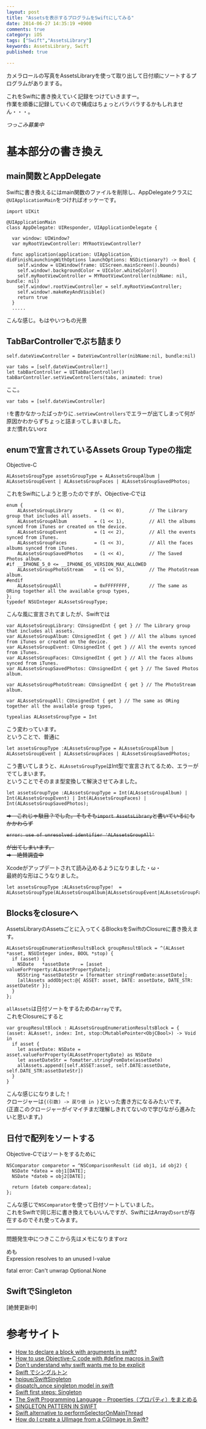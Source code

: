 ```yaml
---
layout: post
title: "Assetsを表示するプログラムをSwiftにしてみる"
date: 2014-06-27 14:35:19 +0900
comments: true
category: iOS
tags: ["Swift","AssetsLibrary"]
keywords: AssetsLibrary, Swift
published: true

---
```


カメラロールの写真をAssetsLibraryを使って取り出して日付順にソートするプログラムがありまする。

<div class="github-widget" data-repo="PGMY/AssetsLibrary"></div>

これをSwiftに書き換えていく記録をつけていきますー。  
作業を順番に記録していくので構成はちょっとバラバラするかもしれません・・・。

*つっこみ募集中*

<!-- more -->

# 基本部分の書き換え

## main関数とAppDelegate
Swiftに書き換えるにはmain関数のファイルを削除し、AppDelegateクラスに`@UIApplicationMain`をつければオッケーです。  

```
import UIKit

@UIApplicationMain
class AppDelegate: UIResponder, UIApplicationDelegate {

  var window: UIWindow?
  var myRootViewController: MYRootViewController?

  func application(application: UIApplication, didFinishLaunchingWithOptions launchOptions: NSDictionary?) -> Bool {
    self.window = UIWindow(frame: UIScreen.mainScreen().bounds)
    self.window!.backgroundColor = UIColor.whiteColor()
    self.myRootViewController = MYRootViewController(nibName: nil, bundle: nil)
    self.window!.rootViewController = self.myRootViewController;
    self.window!.makeKeyAndVisible()
    return true
  }
  .....
```

こんな感じ。もはやいつもの光景

## TabBarControllerでぷち詰まり

```
self.dateViewController = DateViewController(nibName:nil, bundle:nil)

var tabs = [self.dateViewController!]
let tabBarController = UITabBarController()
tabBarController.setViewControllers(tabs, animated: true)
```

ここ。

```
var tabs = [self.dateViewController]
```

`!`を書かなかったばっかりに`.setViewControllers`でエラーが出てしまって何が原因かわからずちょっと詰まってしまいました。  
まだ慣れないorz

## enumで宣言されているAssets Group Typeの指定

Objective-C

```
ALAssetsGroupType assetsGroupType = ALAssetsGroupAlbum | ALAssetsGroupEvent | ALAssetsGroupFaces | ALAssetsGroupSavedPhotos;
```

これをSwiftにしようと思ったのですが、Objective-Cでは

```
enum {
    ALAssetsGroupLibrary        = (1 << 0),         // The Library group that includes all assets.
    ALAssetsGroupAlbum          = (1 << 1),         // All the albums synced from iTunes or created on the device.
    ALAssetsGroupEvent          = (1 << 2),         // All the events synced from iTunes.
    ALAssetsGroupFaces          = (1 << 3),         // All the faces albums synced from iTunes.
    ALAssetsGroupSavedPhotos    = (1 << 4),         // The Saved Photos album.
#if __IPHONE_5_0 <= __IPHONE_OS_VERSION_MAX_ALLOWED
    ALAssetsGroupPhotoStream    = (1 << 5),         // The PhotoStream album.
#endif
    ALAssetsGroupAll            = 0xFFFFFFFF,       // The same as ORing together all the available group types,
};
typedef NSUInteger ALAssetsGroupType;
```

こんな風に宣言されてましたが、Swiftでは

```
var ALAssetsGroupLibrary: CUnsignedInt { get } // The Library group that includes all assets.
var ALAssetsGroupAlbum: CUnsignedInt { get } // All the albums synced from iTunes or created on the device.
var ALAssetsGroupEvent: CUnsignedInt { get } // All the events synced from iTunes.
var ALAssetsGroupFaces: CUnsignedInt { get } // All the faces albums synced from iTunes.
var ALAssetsGroupSavedPhotos: CUnsignedInt { get } // The Saved Photos album.

var ALAssetsGroupPhotoStream: CUnsignedInt { get } // The PhotoStream album.

var ALAssetsGroupAll: CUnsignedInt { get } // The same as ORing together all the available group types,

typealias ALAssetsGroupType = Int
```

こう変わっています。  
ということで、普通に

```
let assetsGroupType :ALAssetsGroupType = ALAssetsGroupAlbum | ALAssetsGroupEvent | ALAssetsGroupFaces | ALAssetsGroupSavedPhotos;
```

こう書いてしまうと、`ALAssetsGroupType`はInt型で宣言されてるため、エラーがでてしまいます。  
ということでそのまま型変換して解決させてみました。

```
let assetsGroupType :ALAssetsGroupType = Int(ALAssetsGroupAlbum) | Int(ALAssetsGroupEvent) | Int(ALAssetsGroupFaces) | Int(ALAssetsGroupSavedPhotos);
```

<s>⇒　これじゃ駄目？でした。そもそも`import AssetsLibrary`と書いているにもかかわらず

```
error: use of unresolved identifier 'ALAssetsGroupAll'
```
が出てしまいます。  
⇒　絶賛調査中</s>  

Xcodeがアップデートされて読み込めるようになりました・ω・  
最終的な形はこうなりました。

```
let assetsGroupType :ALAssetsGroupType!  = ALAssetsGroupType(ALAssetsGroupAlbum|ALAssetsGroupEvent|ALAssetsGroupFaces|ALAssetsGroupSavedPhotos)
```


## Blocksをclosureへ

AssetsLibraryのAssetsごとに入ってくるBlocksをSwiftのClosureに書き換えます。

```
ALAssetsGroupEnumerationResultsBlock groupResultBlock = ^(ALAsset *asset, NSUInteger index, BOOL *stop) {
  if (asset) {
    NSDate   *assetDate    = [asset valueForProperty:ALAssetPropertyDate];
    NSString *assetDateStr = [formatter stringFromDate:assetDate];
    [allAssets addObject:@{ ASSET: asset, DATE: assetDate, DATE_STR: assetDateStr }];
  }
};
```

`allAssets`は日付ソートをするための`Array`です。  
これをClosureにすると

```
var groupResultBlock : ALAssetsGroupEnumerationResultsBlock = { (asset: ALAsset!, index: Int, stop:CMutablePointer<ObjCBool>) -> Void in
  if asset {
    let assetDate: NSDate = asset.valueForProperty(ALAssetPropertyDate) as NSDate
    let assetDateStr = fomatter.stringFromDate(assetDate)
    allAssets.append([self.ASSET:asset, self.DATE:assetDate, self.DATE_STR:assetDateStr])
  }
}
```

こんな感じになりました！  
クロージャーは`{(引数) -> 戻り値 in }`といった書き方になるみたいです。  
(正直このクロージャーがイマイチまだ理解しきれてないので学びながら進みたいと思います。)

## 日付で配列をソートする

Objective-Cではソートをするために

```
NSComparator comparetor = ^NSComparisonResult (id obj1, id obj2) {
  NSDate *datea = obj1[DATE];
  NSDate *dateb = obj2[DATE];

  return [dateb compare:datea];
};
```
こんな感じで`NSComparator`を使って日付ソートしていました。  
これをSwiftで同じ形に書き換えてもいいんですが、SwiftにはArrayの`sort`が存在するのでそれ使ってみます。  

-----

問題発生中につきここから先はメモになりますorz  

めも  
Expression resolves to an unused l-value

fatal error: Can't unwrap Optional.None

## SwiftでSingleton



[絶賛更新中]


# 参考サイト

- [How to declare a block with arguments in swift?](http://stackoverflow.com/questions/24026497/how-to-declare-a-block-with-arguments-in-swift)
- [How to use Objective-C code with #define macros in Swift](http://stackoverflow.com/questions/24133695/how-to-use-objective-c-code-with-define-macros-in-swift)
- [Don't understand why swift wants me to be explicit](http://stackoverflow.com/questions/24124635/dont-understand-why-swift-wants-me-to-be-explicit)
- [Swift でシングルトン](http://qiita.com/1024jp/items/3a7bc437af3e79f74505)
- [hpique/SwiftSingleton](https://github.com/hpique/SwiftSingleton)
- [dispatch_once singleton model in swift](http://stackoverflow.com/questions/24024549/dispatch-once-singleton-model-in-swift)
- [Swift first steps: Singleton](http://synappse.co/swift-first-steps-singleton/)
- [The Swift Programming Language - Properties（プロパティ）をまとめる](http://qiita.com/kiyotaman/items/54fe453498513fe92164)
- [SINGLETON PATTERN IN SWIFT](http://vperi.com/2014/06/05/singleton-pattern-in-swift/)
- [Swift alternative to performSelectorOnMainThread](http://stackoverflow.com/questions/24126261/swift-alternative-to-performselectoronmainthread)
- [How do I create a UIImage from a CGImage in Swift?](http://stackoverflow.com/questions/24319586/how-do-i-create-a-uiimage-from-a-cgimage-in-swift)
